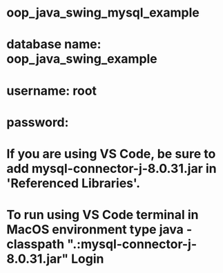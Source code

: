 # oop_java_swing_mysql_example
# database name: oop_java_swing_example
# username: root
# password:
# If you are using VS Code, be sure to add mysql-connector-j-8.0.31.jar in 'Referenced Libraries'.
# To run using VS Code terminal in MacOS environment type java -classpath ".:mysql-connector-j-8.0.31.jar" Login
